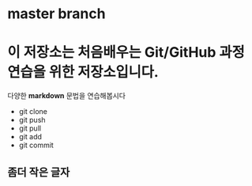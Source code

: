 # master branch 

# 이 저장소는 처음배우는 Git/GitHub 과정 연습을 위한 저장소입니다. 
다양한 **markdown** 문법을 연습해봅시다 
- git clone
- git push 
- git pull
- git add
- git commit 

## 좀더 작은 글자 
